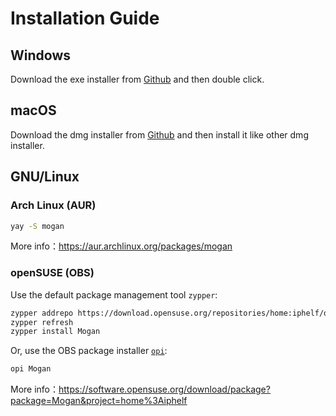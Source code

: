 # Installation Guide
## Windows
Download the exe installer from [Github](https://github.com/XmacsLabs/mogan/releases) and then double click.

## macOS
Download the dmg installer from [Github](https://github.com/XmacsLabs/mogan/releases) and then install it like other dmg installer.

## GNU/Linux
### Arch Linux (AUR)
```bash
yay -S mogan
```
More info：https://aur.archlinux.org/packages/mogan

### openSUSE (OBS)

Use the default package management tool `zypper`:

```bash
zypper addrepo https://download.opensuse.org/repositories/home:iphelf/openSUSE_Tumbleweed/home:iphelf.repo
zypper refresh
zypper install Mogan
```

Or, use the OBS package installer [`opi`](https://software.opensuse.org/package/opi):

```bash
opi Mogan
```

More info：https://software.opensuse.org/download/package?package=Mogan&project=home%3Aiphelf

